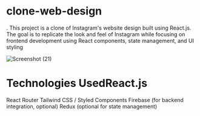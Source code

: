 # clone-web-design
. This project is a clone of Instagram's website design built using React.js. 
 The goal is to replicate the look and feel of Instagram while focusing on frontend development using React components, state management, 
 and UI styling




![Screenshot (21)](https://github.com/user-attachments/assets/e49270d1-ecc1-41ac-bd23-bec89b5d39a4)

# Technologies UsedReact.js
React Router
Tailwind CSS / Styled Components
Firebase (for backend integration, optional)
Redux (optional for state management)




